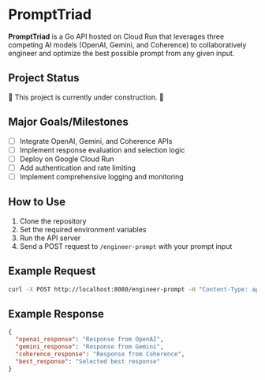 # PromptTriad

**PromptTriad** is a Go API hosted on Cloud Run that leverages three competing AI models (OpenAI, Gemini, and Coherence) to collaboratively engineer and optimize the best possible prompt from any given input.

## Project Status

🚧 This project is currently under construction. 🚧

## Major Goals/Milestones

- [ ] Integrate OpenAI, Gemini, and Coherence APIs
- [ ] Implement response evaluation and selection logic
- [ ] Deploy on Google Cloud Run
- [ ] Add authentication and rate limiting
- [ ] Implement comprehensive logging and monitoring

## How to Use

1. Clone the repository
2. Set the required environment variables
3. Run the API server
4. Send a POST request to `/engineer-prompt` with your prompt input

## Example Request

```bash
curl -X POST http://localhost:8080/engineer-prompt -H "Content-Type: application/json" -d '{"input":"Your prompt here"}'
```

## Example Response

```json
{
  "openai_response": "Response from OpenAI",
  "gemini_response": "Response from Gemini",
  "coherence_response": "Response from Coherence",
  "best_response": "Selected best response"
}
```
